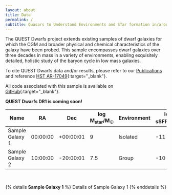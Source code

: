 ```yaml
---
layout: about
title: Data
permalink: /
subtitle: Quasars to Understand Environments and STar formation in/around Dwarfs
---
```


The QUEST Dwarfs project extends existing samples of dwarf galaxies for which the CGM and broader physical and chemical characteristics of the galaxy have been probed. This sample encompasses dwarf galaxies over three decades in mass in a variety of environments, enabling exquisitely detailed, holistic study of the baryon cycle in low mass galaxies.

To cite QUEST Dwarfs data and/or results, please refer to our [Publications](questdwarfs.github.io/publications) and reference [HST AR-17049](https://ui.adsabs.harvard.edu/abs/2022hst..prop17049P/abstract){:target="_blank"}.

All code associated with this sample is available on [GitHub](https://github.com/QUESTDwarfs){:target="_blank"}.

**QUEST Dwarfs DR1 is coming soon!**

<!-- choose a theme file -->
<link rel="stylesheet" href="https://mottie.github.io/tablesorter/css/theme.default.css">
<!-- load jQuery and tablesorter scripts -->
<script type="text/javascript" src="https://code.jquery.com/jquery-3.7.1.min.js"   integrity="sha256-/JqT3SQfawRcv/BIHPThkBvs0OEvtFFmqPF/lYI/Cxo="   crossorigin="anonymous"></script>
<script type="text/javascript" src="https://cdnjs.cloudflare.com/ajax/libs/jquery.tablesorter/2.31.3/js/jquery.tablesorter.min.js"></script>
<!-- <script type="text/javascript" src="/assets/js/jquery/jquery.tablesorter.min.js"></script> -->

<!-- tablesorter widgets (optional) -->
<script type="text/javascript" src="assets/js/jquery/jquery.tablesorter.widgets.js"></script>

<table id="myTable" class="tablesorter">
  <thead>
    <tr>
      <th>Name</th>
      <th>RA</th>
      <th>Dec</th>
      <th>log M<sub>star</sub>/M<sub>&#9737;</sub></th>
      <th>Environment</th>
      <th>log sSFR/yr<sup>-1</sup></th>
      <th>N<sub>QSO</sub></th>
    </tr>
  </thead>
  <tbody>
    <tr>
      <td>Sample Galaxy 1</td>
      <td>00:00:00</td>
      <td>+00:00:01</td>
      <td>9</td>
      <td>Isolated</td>
      <td>-11</td>
      <td>5</td>
    </tr>
    <tr>
      <td>Sample Galaxy 2</td>
      <td>10:00:00</td>
      <td>-20:00:01</td>
      <td>7.5</td>
      <td>Group</td>
      <td>-10</td>
      <td>1</td>
    </tr>
  </tbody>
</table>

<!-- <script type="text/javascript" >
        $(function() {
	    $("#myTable").tablesorter();
		});
</script>
 -->

 <script>
 	$(document).ready(function() 
        { 
            $("#myTable").tablesorter(); 
        } 
    );
  </script>

&nbsp;

{% details **Sample Galaxy 1** %}
Details of Sample Galaxy 1
{% enddetails %}

